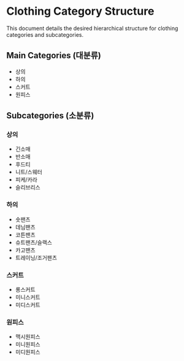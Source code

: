 # Clothing Category Structure

This document details the desired hierarchical structure for clothing categories and subcategories.

## Main Categories (대분류)

*   상의
*   하의
*   스커트
*   원피스

## Subcategories (소분류)

### 상의
*   긴소매
*   반소매
*   후드티
*   니트/스웨터
*   피케/카라
*   슬리브리스

### 하의
*   숏팬츠
*   데님팬츠
*   코튼팬츠
*   슈트팬츠/슬랙스
*   카고팬츠
*   트레이닝/조거팬츠

### 스커트
*   롱스커트
*   미니스커트
*   미디스커트

### 원피스
*   맥시원피스
*   미니원피스
*   미디원피스